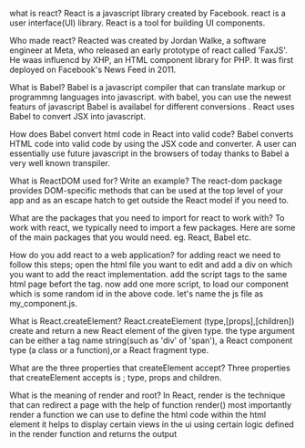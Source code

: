 what is react?
React is a javascript library created by Facebook. 
react is a user interface(UI) library.
React is a tool for building UI components.

Who made react?
Reacted was created by Jordan Walke, a software engineer at Meta, who released an early
prototype of react called 'FaxJS'. He waas influencd by XHP, an HTML component library
for PHP. It was first deployed on Facebook's News Feed in 2011.

What is Babel?
Babel is a javascript compiler that can translate markup or programmng languages 
into javascript. 
with babel, you can use the newest featurs of javascript 
Babel is availabel for different conversions . React uses Babel to convert JSX into 
javascript.

How does Babel convert html code in React into valid code?
Babel converts HTML code into valid code by using the JSX code and converter. A 
user can essentially use  future javascript in the browsers of today thanks to
Babel a very well known transpiler.

What is ReactDOM used for? Write an example?
The react-dom package provides DOM-specific methods that can be used at the top 
level of your app and as an escape hatch to get outside the React model if you need to.

What are the packages that you need to import for react to work with?
To work with react, we typically need to import a few packages. Here are some of the 
main packages that you would need.  eg. React, Babel etc.

How do you add react to a web application?
for adding react we need to follow this steps;
open the html file you want to edit and add a div on which you want to add the 
react implementation.
add the script tags to the same html page befort the </body> tag.
now add one more script, to load our component which is some random id in the 
above code. let's name the js file as my_component.js.

What is React.createElement?
React.createElement (type,[props],[children]) create and return a new React
element of the given type. the type argument can be either a tag name string(such
as 'div' of 'span'), a React component type (a class or a function),or a 
React fragment type.

What are the three properties that createElement accept?
Three properties that createElement accepts is ; type, props and children.

What is the meaning of render and root?
In React, render is the technique that can redirect a page with the help 
of function render() most importantly render a function we can use to define
the html code within the html element it helps to display certain views 
in the ui using certain logic defined in the render function and returns 
the output
